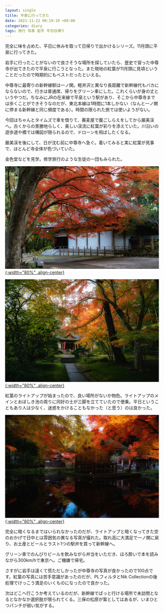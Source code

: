 ```yaml
---
layout: single
title: 平泉に行ってきた
date: 2021-11-22 00:19:19 +09:00
categories: diary
tags: 旅行 写真 岩手 平日日帰り
---
```


完全に味を占めた、平日に休みを取って日帰りで出かけるシリーズ。11月頭に平泉に行ってきた。

岩手に行ったことがないので良さそうな場所を探していたら、歴史で習った中尊寺が出てきたので平泉に行こうとなった。また現地の紅葉が11月頭に見頃ということだったので時期的にもベストだったといえる。

中尊寺に最寄りの新幹線駅は一ノ関。軽井沢と異なり長距離で新幹線代もバカにならないので、行きは普通席、帰りをグリーン車にした。これくらいが身の丈というやつだ。ちなみにJRの在来線で平泉という駅があり、そこから中尊寺までは歩くことができそうなのだが、東北本線は1時間に1本しかない（なんと一ノ関に停まる新幹線と同じ頻度である）。時間の限られた旅では使いようがない。

今回はちゃんとタイムズで車を借りて、蕎麦屋で腹ごしらえをしてから厳美渓へ。古くからの景勝地らしく、美しい渓流に紅葉が彩りを添えていた。川沿いの遊歩道や橋では構図が限られるので、ドローンを飛ばしたくなる。

厳美渓を後にして、日が沈む前に中尊寺へ急ぐ。着いてみると実に紅葉が見事で、ほとんど寺全体が色づいていた。

金色堂などを見学。修学旅行のような生徒の一団もみられた。

[![](/assets/images/posts/N0005204-Edit.jpg){:width="80%" .align-center} ](/assets/images/posts/N0005204-Edit.jpg)

[![](/assets/images/posts/N0005215-Edit.jpg){:width="80%" .align-center} ](/assets/images/posts/N0005215-Edit.jpg)

紅葉のライトアップが始まったので、良い場所がないか物色。ライトアップのメインとおぼしき池の周りに同好の士が三脚を立てていたので便乗。平日ということもあり人は少なく、迷惑をかけることもなかった（と思う）のは良かった。

[![](/assets/images/posts/N0005336-Edit.jpg){:width="80%" .align-center} ](/assets/images/posts/N0005336-Edit.jpg)

完全に暗くなるまではいられなかったのだが、ライトアップと暗くなってきた空のおかげで日中とは雰囲気の異なる写真が撮れた。取れ高に大満足で一ノ関に戻り、お土産とビールとラスト1つの駅弁を買って新幹線へ。

グリーン車でのんびりビールを飲みながら弁当をいただき、ほろ酔いで本を読みながら300km/hで東京へ。ご機嫌で帰宅。

さすがに岩手は遠くて慌ただしかったが中尊寺の写真が良かったので100点です。紅葉の写真には苦手意識があったのだが、PLフィルタとNik Collectionの後処理でけっこう満足のいくものになったので良かった。

次はどこへ行こうか考えているのだが、新幹線でぱっと行ける場所で未訪問となるとなかなか選択肢が限られてくる。三保の松原が案としてはあるが、いまひとつパンチが弱い気がする。
